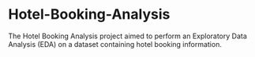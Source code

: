 # Hotel-Booking-Analysis
The Hotel Booking Analysis project aimed to perform an Exploratory Data Analysis (EDA) on a dataset containing hotel booking information.
